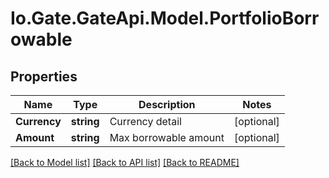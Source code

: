 
# Io.Gate.GateApi.Model.PortfolioBorrowable

## Properties

Name | Type | Description | Notes
------------ | ------------- | ------------- | -------------
**Currency** | **string** | Currency detail | [optional] 
**Amount** | **string** | Max borrowable amount | [optional] 

[[Back to Model list]](../README.md#documentation-for-models)
[[Back to API list]](../README.md#documentation-for-api-endpoints)
[[Back to README]](../README.md)
